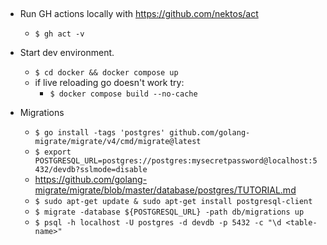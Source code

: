 ## 

- Run GH actions locally with https://github.com/nektos/act
    - `$ gh act -v`

- Start dev environment.
    - `$ cd docker && docker compose up`
    - if live reloading go doesn't work try:
        - `$ docker compose build --no-cache`
- Migrations
    - `$ go install -tags 'postgres' github.com/golang-migrate/migrate/v4/cmd/migrate@latest`
    - `$ export POSTGRESQL_URL=postgres://postgres:mysecretpassword@localhost:5432/devdb?sslmode=disable`
    - https://github.com/golang-migrate/migrate/blob/master/database/postgres/TUTORIAL.md
    - `$ sudo apt-get update & sudo apt-get install postgresql-client`
    - `$ migrate -database ${POSTGRESQL_URL} -path db/migrations up`
    - `$ psql -h localhost -U postgres -d devdb -p 5432 -c "\d <table-name>"`

